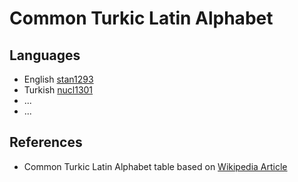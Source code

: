 # Common Turkic Latin Alphabet

## Languages
- English [stan1293](https://glottolog.org/resource/languoid/id/stan1293)
- Turkish [nucl1301](https://glottolog.org/resource/languoid/id/nucl1301)
- ...
- ...

## References
- Common Turkic Latin Alphabet table based on [Wikipedia Article](https://en.wikipedia.org/wiki/Common_Turkic_Alphabet)
